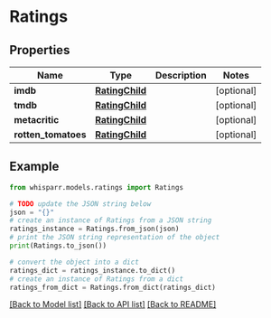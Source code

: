 # Ratings


## Properties

Name | Type | Description | Notes
------------ | ------------- | ------------- | -------------
**imdb** | [**RatingChild**](RatingChild.md) |  | [optional] 
**tmdb** | [**RatingChild**](RatingChild.md) |  | [optional] 
**metacritic** | [**RatingChild**](RatingChild.md) |  | [optional] 
**rotten_tomatoes** | [**RatingChild**](RatingChild.md) |  | [optional] 

## Example

```python
from whisparr.models.ratings import Ratings

# TODO update the JSON string below
json = "{}"
# create an instance of Ratings from a JSON string
ratings_instance = Ratings.from_json(json)
# print the JSON string representation of the object
print(Ratings.to_json())

# convert the object into a dict
ratings_dict = ratings_instance.to_dict()
# create an instance of Ratings from a dict
ratings_from_dict = Ratings.from_dict(ratings_dict)
```
[[Back to Model list]](../README.md#documentation-for-models) [[Back to API list]](../README.md#documentation-for-api-endpoints) [[Back to README]](../README.md)


